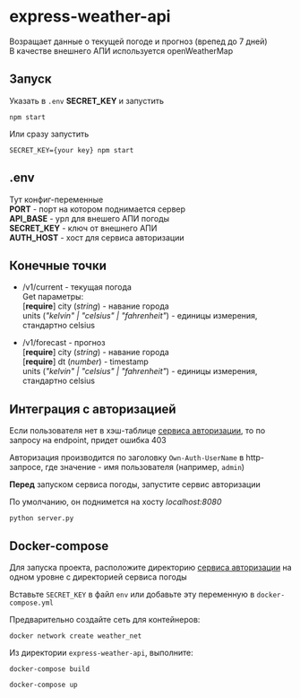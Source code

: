 # express-weather-api
Возращает данные о текущей погоде и прогноз (врепед до 7 дней) \
В качестве внешнего АПИ используется openWeatherMap

## Запуск
Указать в `.env` **SECRET_KEY** и запустить
```
npm start
```

Или сразу запустить
```
SECRET_KEY={your key} npm start
```

## .env
Тут конфиг-переменные \
**PORT** - порт на котором поднимается сервер \
**API_BASE** - урл для внешего АПИ погоды \
**SECRET_KEY** - ключ от внешнего АПИ \
**AUTH_HOST** - хост для сервиса авторизации

## Конечные точки
* /v1/current - текущая погода \
Get параметры: \
[**require**] city (*string*) - навание города \
units (*"kelvin" | "celsius" | "fahrenheit"*) - единицы измерения, стандартно celsius

* /v1/forecast - прогноз \
[**require**] city (*string*) - навание города \
[**require**] dt (*number*) - timestamp \
units (*"kelvin" | "celsius" | "fahrenheit"*) - единицы измерения, стандартно celsius

## Интеграция с авторизацией
Если пользователя нет в хэш-таблице [сервиса авторизации](https://github.com/SerBEEan/python-weather-auth-service "python-weather-auth-service"), то по запросу на endpoint, придет ошибка 403

Авторизация производится по заголовку `Own-Auth-UserName` в http-запросе, где значение - имя пользователя (например, `admin`)

__Перед__ запуском сервиса погоды, запустите сервис авторизации

По умолчанию, он поднимется на хосту *localhost:8080*

```
python server.py
```

## Docker-compose
Для запуска проекта, расположите директорию [сервиса авторизации](https://github.com/SerBEEan/python-weather-auth-service "python-weather-auth-service") на одном уровне с директорией сервиса погоды

Вставьте `SECRET_KEY` в файл `env` или добавьте эту переменную в `docker-compose.yml`

Предварительно создайте сеть для контейнеров:
```
docker network create weather_net
```

Из директории `express-weather-api`, выполните:

```
docker-compose build
```
```
docker-compose up
```
